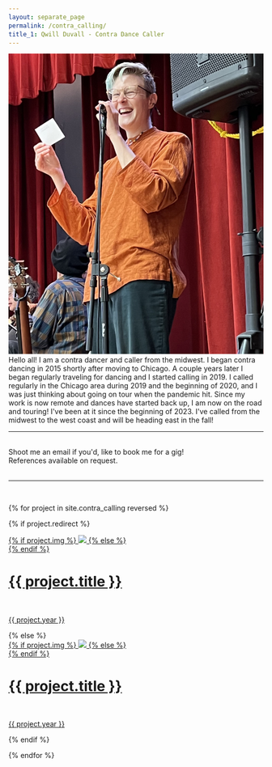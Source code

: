 ```yaml
---
layout: separate_page
permalink: /contra_calling/
title_1: Qwill Duvall - Contra Dance Caller
---
```

<img class="col one right profile-pic" src="/img/calling/calling_cropped.jpeg">

<br/>
Hello all! I am a contra dancer and caller from the midwest.  I began contra dancing in 2015 shortly after moving to Chicago.  A couple years later I began regularly traveling for dancing and I started calling in 2019.  I called regularly in the Chicago area during 2019 and the beginning of 2020, and I was just thinking about going on tour when the pandemic hit.  Since my work is now remote and dances have started back up, I am now on the road and touring! I've been at it since the beginning of 2023. I've called from the midwest to the west coast and will be heading east in the fall!
<!--<a href="http://fortawesome.github.io/Font-Awesome/" target="blank">Font Awesome icons</a>-->

<br/>
<hr/>
<br/>
<span class="contacticon center">
	<a href="mailto:qwill.duvall@gmail.com"><i class="fa fa-envelope-square"></i></a>
	<a href="http://facebook.com/QwillDuvallContraDanceCaller" target="_blank"><i class="fa fa-facebook-square"></i></a>
</span>

<div class="col three caption">
	Shoot me an email if you'd, like to book me for a gig!
  <br/>
  References available on request.
</div>

<br/>
<hr/>
<br/>


{% for project in site.contra_calling reversed %}

{% if project.redirect %}
<div class="project">
    <div class="thumbnail display-title">
        <a href="{{ project.redirect }}" target="_blank">
        {% if project.img %}
        <img class="thumbnail" src="{{ project.img }}"/>
        {% else %}
        <div class="thumbnail blankbox"></div>
        {% endif %}
        <span>
            <h1>{{ project.title }}</h1>
            <br/>
            <p>{{ project.year }}</p>
        </span>
        </a>
    </div>
</div>
{% else %}

<div class="project">
    <div class="thumbnail display-title">
        <a href="{{ site.baseurl }}{{ project.url }}">
        {% if project.img %}
        <img class="thumbnail" src="{{ project.img }}"/>
        {% else %}
        <div class="thumbnail blankbox"></div>
        {% endif %}
        <span>
            <h1>{{ project.title }}</h1>
            <br/>
            <p>{{ project.year }}</p>
        </span>
        </a>
    </div>
</div>

{% endif %}

{% endfor %}
